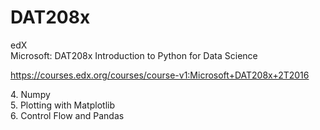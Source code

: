 # DAT208x

edX<br>
Microsoft: DAT208x Introduction to Python for Data Science

https://courses.edx.org/courses/course-v1:Microsoft+DAT208x+2T2016

4\. Numpy<br>
5\. Plotting with Matplotlib<br>
6\. Control Flow and Pandas
